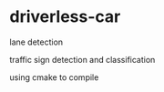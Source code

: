 # driverless-car

lane detection

traffic sign detection and classification

using cmake to compile

